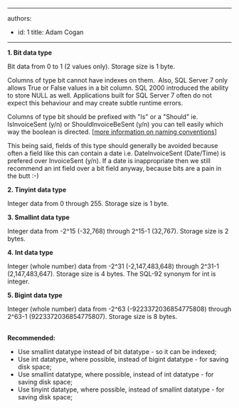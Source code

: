 

---
authors:
  - id: 1
    title: Adam Cogan
---




<span class='intro'> <b>​1. Bit data type</b><p class="ssw15-rteElement-P">Bit data from 0 to 1 (2 values only). Storage size is 1 byte.</p><p class="ssw15-rteElement-P">Columns of type&#160;bit&#160;cannot have indexes on them.&#160; Also, SQL Server 7 only allows True or False values in a&#160;bit&#160;column. SQL 2000 introduced the ability to store NULL as well. Applications built for SQL Server 7 often do not expect this behaviour and may create subtle runtime errors.</p><div><div><p class="ssw15-rteElement-P">​​Columns of type&#160;bit&#160;should be prefixed with &quot;Is&quot; or a &quot;Should&quot; ie. IsInvoiceSent (y/n) or ShouldInvoiceBeSent (y/n) you can tell easily which way the boolean is directed.&#160;[<a href="/_layouts/15/FIXUPREDIRECT.ASPX?WebId=3dfc0e07-e23a-4cbb-aac2-e778b71166a2&amp;TermSetId=07da3ddf-0924-4cd2-a6d4-a4809ae20160&amp;TermId=4be22043-306c-4c6f-b9b6-ec2ff37be97e">more information on naming conve​ntions​</a>]<br></p>This being said, fields of this type should generally be avoided because often a field like this can contain a date i.e. DateInvoiceSent (Date/Time) is prefered over InvoiceSent (y/n). If a date is inappropriate then we still recommend an int field over a bit field anyway, because bits are a pain in the butt &#58;-)<br></div></div> </span>

<p class="ssw15-rteElement-P"><b>2. ​Tinyint data type</b></p><p class="ssw15-rteElement-P">Integer data from 0 through 255. Storage size is 1 byte.<br></p><p class="ssw15-rteElement-P"><b>3. Smallint data type</b></p><p>Integer data from -2^15 (-32,768) through 2^15-1 (32,767). Storage size is 2 bytes.</p><p class="ssw15-rteElement-P"><b>4.&#160;Int data type</b></p><p class="ssw15-rteElement-P">Integer (whole number) data from -2^31 (-2,147,483,648) through 2^31-1 (2,147,483,647). Storage size is 4 bytes. The SQL-92 synonym for int is integer.</p><p class="ssw15-rteElement-P"><b>5. Bigint data type</b></p><p class="ssw15-rteElement-P">Integer (whole number) data from -2^63 (-9223372036854775808) through 2^63-1 (9223372036854775807). Storage size is 8 bytes.​​<br><br></p><p class="ssw15-rteElement-P"><strong>Recommended&#58;</strong><br></p><ul><li>Use smallint datatype instead of bit datatype - so it can be indexed;</li><li>Use int datatype, where possible, instead of bigint datatype - for saving disk space;</li><li>Use smallint datatype, where possible, instead of int datatype - for saving disk space;</li><li>Use tinyint datatype, where possible, instead of smallint datatype - for saving disk space;</li></ul>


